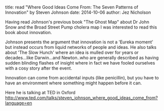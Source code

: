 title: read "Where Good Ideas Come From: The Seven Patterns of Innovation" by Steven Johnson
date: 2014-10-06
author: Jez Nicholson

​Having read Johnson's previous book "The Ghost Map" about Dr John Snow and the Broad Street Pump cholera map I was interested to read this book about innovation.

​Johnson presents the argument that innovation is not a 'Eureka moment' but instead occurs from liquid networks of people and ideas. He also talks about 'The Slow Hunch' where an idea is mulled over for years or decades...like Darwin...and Newton..who are generally described as having sudden blinding flashes of insight where in fact we have fooled ourselves with a cosy story after the event.

Innovation can come from accidental inputs (like penicillin), but you have to have an environment where something might happen before it can.

Here he is talking at TED in Oxford http://www.ted.com/talks/steven_johnson_where_good_ideas_come_from?language=en​​